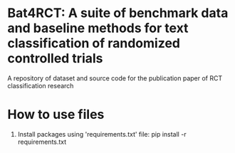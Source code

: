 # Bat4RCT: A suite of benchmark data and baseline methods for text classification of randomized controlled trials
A repository of dataset and source code for the publication paper of RCT classification research 

# How to use files  
1. Install packages using 'requirements.txt' file: pip install -r requirements.txt 
